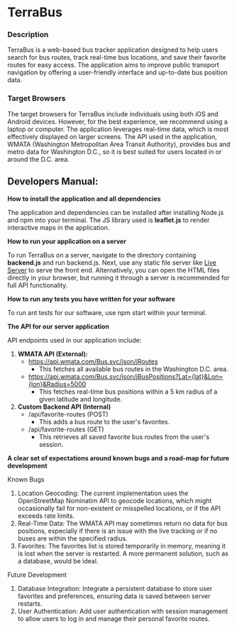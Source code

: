 # TerraBus

### Description
TerraBus is a web-based bus tracker application designed to help users search for bus routes, track real-time bus locations, and save their favorite routes for easy access. The application aims to improve public transport navigation by offering a user-friendly interface and up-to-date bus position data.

### Target Browsers
The target browsers for TerraBus include individuals using both iOS and Android devices. However, for the best experience, we recommend using a laptop or computer. The application leverages real-time data, which is most effectively displayed on larger screens. The API used in the application, WMATA (Washington Metropolitan Area Transit Authority), provides bus and metro data for Washington D.C., so it is best suited for users located in or around the D.C. area.

## Developers Manual:

**How to install the application and all dependencies**

The application and dependencies can be installed after installing Node.js and npm into your terminal. The JS library used is **leaflet.js** to render interactive maps in the application. 

**How to run your application on a server**

To run TerraBus on a server, navigate to the directory containing **backend.js** and run backend.js. Next, use any static file server like [Live Server](https://marketplace.visualstudio.com/items?itemName=ritwickdey.LiveServer) to serve the front end. Alternatively, you can open the HTML files directly in your browser, but running it through a server is recommended for full API functionality. 

**How to run any tests you have written for your software**

To run ant tests for our software, use npm start within your terminal. 

**The API for our server application**

API endpoints used in our application include:
1. **WMATA API (External):**
   - https://api.wmata.com/Bus.svc/json/jRoutes
     - This fetches all available bus routes in the Washington D.C. area.
   - https://api.wmata.com/Bus.svc/json/jBusPositions?Lat={lat}&Lon={lon}&Radius=5000
     - This fetches real-time bus positions within a 5 km radius of a given latitude and longitude.
2. **Custom Backend API (Internal)**
   - /api/favorite-routes (POST)
     - This adds a bus route to the user's favorites.
   - /api/favorite-routes (GET)
     - This retrieves all saved favorite bus routes from the user's session.

**A clear set of expectations around known bugs and a road-map for future development**

Known Bugs
1. Location Geocoding: The current implementation uses the OpenStreetMap Nominatim API to geocode locations, which might occasionally fail for non-existent or misspelled locations, or if the API exceeds rate limits.
2. Real-Time Data: The WMATA API may sometimes return no data for bus positions, especially if there is an issue with the live tracking or if no buses are within the specified radius.
3. Favorites: The favorites list is stored temporarily in memory, meaning it is lost when the server is restarted. A more permanent solution, such as a database, would be ideal.

Future Development
1. Database Integration: Integrate a persistent database to store user favorites and preferences, ensuring data is saved between server restarts.
2. User Authentication: Add user authentication with session management to allow users to log in and manage their personal favorite routes.
